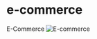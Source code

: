 # e-commerce
E-Commerce
![E-commerce](https://user-images.githubusercontent.com/116680886/236627018-e826a45b-e622-40f9-8ecf-bd40bf906b85.jpg)
